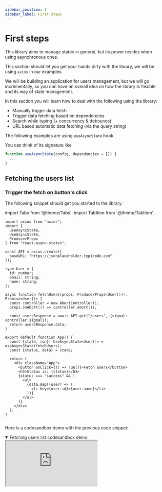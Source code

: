 ```yaml
---
sidebar_position: 1
sidebar_label: First steps
---
```


# First steps

This library aims to manage states in general, but its power resides when using
asynchronous ones.

This section should let you get your hands dirty with the library, we will be
using `axios` in our examples.

We will be building an application for users management, but we will go
incrementally, so you can have an overall idea on how the library is flexible
and its way of state management.

In this section you will learn how to deal with the following using the library:

- Manually trigger data fetch
- Trigger data fetching based on dependencies
- Search while typing (+ concurrency & debounce)
- URL based automatic data fetching (via the query string)

The following examples are using `useAsyncState` hook.

You can think of its signature like

```typescript
function useAsyncState(config, dependencies = []) {
  ...
}
```

## Fetching the users list

### Trigger the fetch on button's click

The following snippet should get you started to the library:

import Tabs from '@theme/Tabs'; import TabItem from '@theme/TabItem';

<Tabs>
<TabItem value="ts" label="Typescript">

```tsx
import axios from "axios";
import {
  useAsyncState,
  UseAsyncState,
  ProducerProps
} from "react-async-states";

const API = axios.create({
  baseURL: "https://jsonplaceholder.typicode.com"
});

type User = {
  id: number;
  email: string;
  name: string;
};

async function fetchUsers(props: ProducerProps<User[]>): Promise<User[]> {
  const controller = new AbortController();
  props.onAbort(() => controller.abort());

  const usersResponse = await API.get("/users", {signal: controller.signal});
  return usersResponse.data;
}

export default function App() {
  const {state, run}: UseAsyncState<User[]> = useAsyncState(fetchUsers);
  const {status, data} = state;

  return (
    <div className="App">
      <button onClick={() => run()}>Fetch users</button>
      <h3>Status is: {status}</h3>
      {status === "success" && (
        <ul>
          {data.map((user) => (
            <li key={user.id}>{user.name}</li>
          ))}
        </ul>
      )}
    </div>
  );
}
```

</TabItem>
<TabItem value="js" label="JavaScript">

```javascript

```

</TabItem>


</Tabs>

Here is a codesandbox demo with the previous code snippet:

<details open>
<summary>Fetching users list codesandbox demo</summary>

<iframe style={{width: '100%', height: '500px', border: 0, borderRadius: 4,
overflow: 'hidden'}}
src="https://codesandbox.io/embed/react-typescript-forked-8i2sib?fontsize=14&hidenavigation=1&theme=dark"
allow="accelerometer; ambient-light-sensor; camera; encrypted-media;
geolocation; gyroscope; hid; microphone; midi; payment; usb; vr;
xr-spatial-tracking"
sandbox="allow-forms allow-modals allow-popups allow-presentation
allow-same-origin allow-scripts"
/>

</details>

This example was chosen on purpose so it may be familiar to you if you already
know `react-query` or any other library using the same paradigm.

### Make it automatic on mount

Let's take a close look at how we used the `useAsyncState` hook in the previous
example:

```typescript
const {state, run}: UseAsyncState<User[]> = useAsyncState(fetchUsers);
```

This is equivalent to its base version:

```typescript
const {state, run}: UseAsyncState<User[]> = useAsyncState({
  // highlight-next-line
  producer: fetchUsers,
});
```

The base way to `useAsyncState` hook is the use a configuration object. If
sometimes your use case is basic, the library supported some shortcuts.

To make it run automatically on mount, let's mark it as `lazy: false`:

See it here:
<details>
<summary>Fetching users list automatically on mount codesandbox demo</summary>

<iframe style={{width: '100%', height: '500px', border: 0, borderRadius: 4,
overflow: 'hidden'}}
src="https://codesandbox.io/embed/react-typescript-forked-ycq7xf?fontsize=14&hidenavigation=1&theme=dark"
allow="accelerometer; ambient-light-sensor; camera; encrypted-media;
geolocation; gyroscope; hid; microphone; midi; payment; usb; vr;
xr-spatial-tracking"
sandbox="allow-forms allow-modals allow-popups allow-presentation
allow-same-origin allow-scripts"
/>

</details>


## Fetching the user details
### React to dependencies with condition

Now, let's fetch the user details when typing his id.

This time, we will be:

- Storing the `userId` in a state variable using react's `useState`.
- Pass the userId to our `producer` in the `payload`.
- Only fetch if the userId is `truthy`.
- Fetch everytime the `userId` changes.
- Abort the previous call if a second is done while `pending`.

Here is a full working example:


<Tabs>
<TabItem value="ts" label="Typescript">

```tsx
async function fetchUser(props: ProducerProps<User>): Promise<User> {
  const controller = new AbortController();
  props.onAbort(() => controller.abort());

  const {userId} = props.payload;

  const usersResponse = await API.get("/users/" + userId, {
    signal: controller.signal
  });
  return usersResponse.data;
}

export default function App() {
  const [userId, setUserId] = React.useState("");
  const {state}: UseAsyncState<User> = useAsyncState(
    {
      lazy: false,
      condition: !!userId,
      producer: fetchUser,
      payload: {
        userId
      }
    },
    [userId]
  );
  const {status, data, props} = state;

  return (
    <div className="App">
      <input onChange={(e) => setUserId(e.target.value)}/>
      <h3>Status is: {status}</h3>
      {status === "success" && (
        <details open>
          <pre>{JSON.stringify(data, null, 4)}</pre>
        </details>
      )}
      {status === "error" && (
        <div>
          error while retrieving user with id: {props?.payload.userId}
          <pre>{data.toString()}</pre>
        </div>
      )}
    </div>
  );
}

```

</TabItem>
<TabItem value="js" label="JavaScript">

```javascript

```

</TabItem>


</Tabs>

Try it here, notice the cancellation of previous requests, also, you can remove
the abort callback and/or the signal to make concurrency chaos, and make sure to
observe the consistency in the UI.

<details>
<summary>react to dependencies change with condition codesandbox demo</summary>

<iframe style={{width: '100%', height: '500px', border: 0, borderRadius: 4,
overflow: 'hidden'}}
src="https://codesandbox.io/embed/react-typescript-forked-qr44ti?fontsize=14&hidenavigation=1&theme=dark"
allow="accelerometer; ambient-light-sensor; camera; encrypted-media;
geolocation; gyroscope; hid; microphone; midi; payment; usb; vr;
xr-spatial-tracking"
sandbox="allow-forms allow-modals allow-popups allow-presentation
allow-same-origin allow-scripts"
/>

</details>

### Debounce search while typing

If we look at the previous example, we run a fetch request whenever the user
types something (and we ignore empty string).

Now, let's debounce the run by `400ms`:

That's all we need to do it:

```tsx
// ...
export default function App() {
  const [userId, setUserId] = React.useState("");
  const {state}: UseAsyncState<User> = useAsyncState(
    {
      lazy: false,
      condition: !!userId,
      producer: fetchUser,
      // highlight-next-line
      runEffect: "debounce",
      // highlight-next-line
      runEffectDurationMs: 400,
      payload: {
        userId
      }
    },
    [userId]
  );
  // ...
}

```

Try it here:

<details>
<summary>debounce the run codesandbox demo</summary>

<iframe style={{width: '100%', height: '500px', border: 0, borderRadius: 4,
overflow: 'hidden'}}
src="https://codesandbox.io/embed/react-typescript-forked-r2qd8q?fontsize=14&hidenavigation=1&theme=dark"
allow="accelerometer; ambient-light-sensor; camera; encrypted-media;
geolocation; gyroscope; hid; microphone; midi; payment; usb; vr;
xr-spatial-tracking"
sandbox="allow-forms allow-modals allow-popups allow-presentation
allow-same-origin allow-scripts"
/>

</details>

:::tip
The `run` function supports passing parameters to the `producer`, received as `args`.

Let's edit the previous example and get rid of the state variable:

```tsx

async function fetchUser(props: ProducerProps<User>): Promise<User> {
  const controller = new AbortController();
  props.onAbort(() => controller.abort());

  // highlight-next-line
  const [userId] = props.args;

  const usersResponse = await API.get("/users/" + userId, {
    signal: controller.signal
  });
  return usersResponse.data;
}

export default function App() {
  const { run, state }: UseAsyncState<User> = useAsyncState({
    lazy: true,
    producer: fetchUser,
    runEffect: "debounce",
    runEffectDurationMs: 400
  });
  const { status, data, props } = state;

  return (
    <div className="App">
      <input onChange={(e) => run(e.target.value)} />
      <h3>Status is: {status}</h3>
      {status === "success" && (
        <details open>
          <pre>{JSON.stringify(data, null, 4)}</pre>
        </details>
      )}
      {status === "error" && (
        <div>
          error while retrieving user with id: {props?.payload.userId}
          <pre>{data.toString()}</pre>
        </div>
      )}
    </div>
  );
}

```

See it here:

<details>
<summary>run with userId codesandbox demo</summary>

<iframe style={{width: '100%', height: '500px', border: 0, borderRadius: 4,
overflow: 'hidden'}}
src="https://codesandbox.io/embed/react-typescript-forked-dz0knu?fontsize=14&hidenavigation=1&theme=dark"
allow="accelerometer; ambient-light-sensor; camera; encrypted-media;
geolocation; gyroscope; hid; microphone; midi; payment; usb; vr;
xr-spatial-tracking"
sandbox="allow-forms allow-modals allow-popups allow-presentation
allow-same-origin allow-scripts"
/>

</details>


Notice that we removed the state variable and also the payload and the dependency
array.

The library's default dependencies are an empty array.
:::

### React to URL change

Now, rather than writing the user id and reacting to a state variable, let's
grab the `userId` from the url and navigate when the typed value changes.

```typescript
// highlit-next-line
const {userId} = useParams();
const {state}: UseAsyncState<User> = useAsyncState(
  {
    lazy: false,
    condition: !!userId,
    producer: fetchUser,
    payload: {
      userId
    }
  },
  [userId]
);
const {status, data, props} = state;


// AND

const navigate = useNavigate();

function onChange(e) {
  const id = e.target.value;
  if (id) {
    navigate(`/users/${id}`);
  }
}
<input onChange={onChange} />;

```

See it in action here:


<details>
<summary>Read userId from the URL codesandbox demo</summary>

<iframe style={{width: '100%', height: '500px', border: 0, borderRadius: 4,
overflow: 'hidden'}}
src="https://codesandbox.io/embed/react-typescript-forked-w9v2ss?fontsize=14&hidenavigation=1&theme=dark"
allow="accelerometer; ambient-light-sensor; camera; encrypted-media;
geolocation; gyroscope; hid; microphone; midi; payment; usb; vr;
xr-spatial-tracking"
sandbox="allow-forms allow-modals allow-popups allow-presentation
allow-same-origin allow-scripts"
/>

</details>



### Skip the pending state

To skip the pending state, the `skipPendingDelayMs` is used.

It means that when state turns to pending, and then changes under that delay,
the pending update shall be skipped.

```typescript
// highlit-next-line
const {userId} = useParams();
const {state}: UseAsyncState<User> = useAsyncState(
  {
    lazy: false,
    condition: !!userId,
    producer: fetchUser,
    skipPendingDelayMs: 400,
    payload: {
      userId
    }
  },
  [userId]
);
const {status, data, props} = state;


// AND

const navigate = useNavigate();

function onChange(e) {
  const id = e.target.value;
  if (id) {
    navigate(`/users/${id}`);
  }
}
<input onChange={onChange} />;

```

See it in action here, and notice that when having a good internet connexion
that the experience feels instantaneous.


<details>
<summary>Skip the pending state</summary>

<iframe style={{width: '100%', height: '500px', border: 0, borderRadius: 4,
overflow: 'hidden'}}
src="https://codesandbox.io/embed/react-typescript-forked-dphucp?fontsize=14&hidenavigation=1&theme=dark"
allow="accelerometer; ambient-light-sensor; camera; encrypted-media;
geolocation; gyroscope; hid; microphone; midi; payment; usb; vr;
xr-spatial-tracking"
sandbox="allow-forms allow-modals allow-popups allow-presentation
allow-same-origin allow-scripts"
/>

</details>


